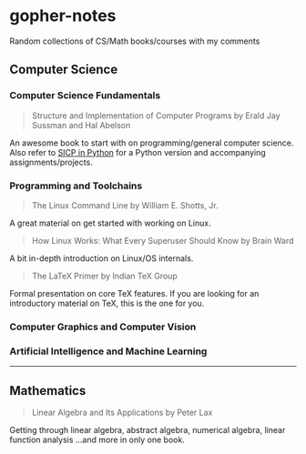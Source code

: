 # gopher-notes
Random collections of CS/Math books/courses with my comments


## Computer Science

### Computer Science Fundamentals

> Structure and Implementation of Computer Programs by Erald Jay Sussman and Hal Abelson

An awesome book to start with on programming/general computer science. Also refer to [SICP in Python](http://composingprograms.com/) for a Python version and accompanying assignments/projects.


### Programming and Toolchains

> The Linux Command Line by William E. Shotts, Jr.

A great material on get started with working on Linux.

> How Linux Works: What Every Superuser Should Know by Brain Ward

A bit in-depth introduction on Linux/OS internals.

> The LaTeX Primer by Indian TeX Group

Formal presentation on core TeX features. If you are looking for an introductory material on TeX, this is the one for you.



### Computer Graphics and Computer Vision



### Artificial Intelligence and Machine Learning



---

## Mathematics

> Linear Algebra and Its Applications by Peter Lax

Getting through linear algebra, abstract algebra, numerical algebra, linear function analysis ...and more in only one book.



